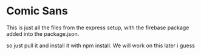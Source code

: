 # Comic Sans

This is just all the files from the express setup, with the firebase package added into the package.json. 

so just pull it and install it with npm install. We will work on this later i guess
